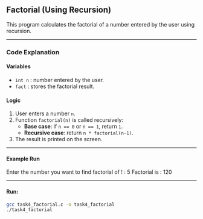 ## Factorial (Using Recursion)  
This program calculates the factorial of a number entered by the user using recursion.  

---

### Code Explanation  
#### Variables  
- `int n` : number entered by the user.  
- `fact` : stores the factorial result.  

#### Logic  
1. User enters a number `n`.  
2. Function `factorial(n)` is called recursively:  
   - **Base case**: if `n == 0` or `n == 1`, return `1`.  
   - **Recursive case**: return `n * factorial(n-1)`.  
3. The result is printed on the screen.  

---

#### Example Run  

Enter the number you want to find factorial of ! :
5
Factorial is : 120

---

#### Run:  
```bash
gcc task4_factorial.c -o task4_factorial
./task4_factorial
```